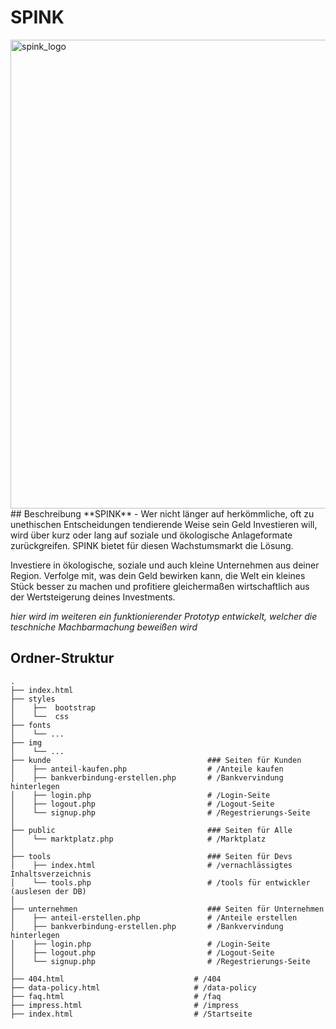 # SPINK

<img width="750" alt="spink_logo" src="https://user-images.githubusercontent.com/72466440/174899973-7bf645b5-3d9d-4d1b-a8e7-8674fc0841f7.png">
## Beschreibung
**SPINK** -  Wer nicht länger auf herkömmliche, oft zu unethischen Entscheidungen tendierende Weise sein Geld Investieren will, wird über kurz oder lang auf soziale und ökologische Anlageformate zurückgreifen. SPINK bietet für diesen Wachstumsmarkt die Lösung.

Investiere in ökologische, soziale und auch kleine Unternehmen aus deiner Region. Verfolge mit, was dein Geld bewirken kann, die Welt ein kleines Stück besser zu machen  und profitiere gleichermaßen wirtschaftlich aus der Wertsteigerung deines Investments.

_hier wird im weiteren ein funktionierender Prototyp entwickelt, welcher die teschniche Machbarmachung beweißen wird_



## Ordner-Struktur
```
.
├── index.html
├── styles
│    ├──  bootstrap
│    └──  css
├── fonts
│    └── ...
├── img
│    └── ...
├── kunde                                   ### Seiten für Kunden
│    ├── anteil-kaufen.php                  # /Anteile kaufen
│    ├── bankverbindung-erstellen.php       # /Bankvervindung hinterlegen
│    ├── login.php                          # /Login-Seite
│    ├── logout.php                         # /Logout-Seite
│    └── signup.php                         # /Regestrierungs-Seite
│
├── public                                  ### Seiten für Alle
│    └── marktplatz.php                     # /Marktplatz
│
├── tools                                   ### Seiten für Devs
│    ├── index.html                         # /vernachlässigtes Inhaltsverzeichnis
│    └── tools.php                          # /tools für entwickler (auslesen der DB)
│
├── unternehmen                             ### Seiten für Unternehmen
│    ├── anteil-erstellen.php               # /Anteile erstellen
│    ├── bankverbindung-erstellen.php       # /Bankvervindung hinterlegen
│    ├── login.php                          # /Login-Seite
│    ├── logout.php                         # /Logout-Seite
│    └── signup.php                         # /Regestrierungs-Seite
│
├── 404.html                             # /404
├── data-policy.html                     # /data-policy
├── faq.html                             # /faq
├── impress.html                         # /impress
├── index.html                           # /Startseite
```

